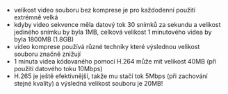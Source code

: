﻿* velikost video souboru bez komprese je pro každodenní použití extrémně velká
* kdyby video sekvence měla datový tok 30 snímků za sekundu a velikost jediného snímku by byla 1MB, celková velikost 1 minutového videa by byla 1800MB (1.8GB)
* video komprese používá různé techniky které výslednou velikost souboru značně znižují
* 1 minuta videa kódovaného pomocí H.264 může mít velikost 40MB (při použití datového toku 10Mbps)
* H.265 je ještě efektivnější, takže mu stačí tok 5Mbps (při zachování stejné kvality) a výsledná velikost souboru je 20MB!